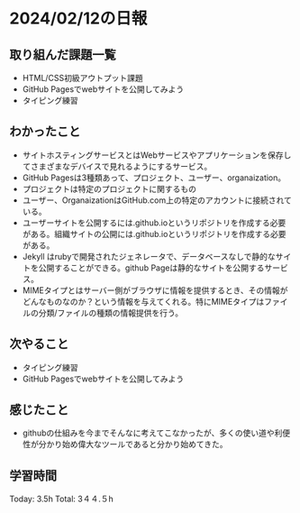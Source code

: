 # 2024/02/12の日報
## 取り組んだ課題一覧
* HTML/CSS初級アウトプット課題
* GitHub Pagesでwebサイトを公開してみよう
* タイピング練習
## わかったこと
*  サイトホスティングサービスとはWebサービスやアプリケーションを保存してさまざまなデバイスで見れるようにするサービス。
*  GitHub Pagesは3種類あって、プロジェクト、ユーザー、organaization。
  *  プロジェクトは特定のプロジェクトに関するもの
  *  ユーザー、OrganaizationはGitHub.com上の特定のアカウントに接続されている。
* ユーザーサイトを公開するには<username>.github.ioというリポジトリを作成する必要がある。組織サイトの公開には<organization>.github.ioというリポジトリを作成する必要がある。
*  Jekyll はrubyで開発されたジェネレータで、データベースなしで静的なサイトを公開することができる。github Pageは静的なサイトを公開するサービス。
* MIMEタイプとはサーバー側がブラウザに情報を提供するとき、その情報がどんなものなのか？という情報を与えてくれる。特にMIMEタイプはファイルの分類/ファイルの種類の情報提供を行う。
## 次やること
* タイピング練習
* GitHub Pagesでwebサイトを公開してみよう
## 感じたこと
* githubの仕組みを今までそんなに考えてこなかったが、多くの使い道や利便性が分かり始め偉大なツールであると分かり始めてきた。
## 学習時間
Today: 3.5h
Total: 3４４.５h
